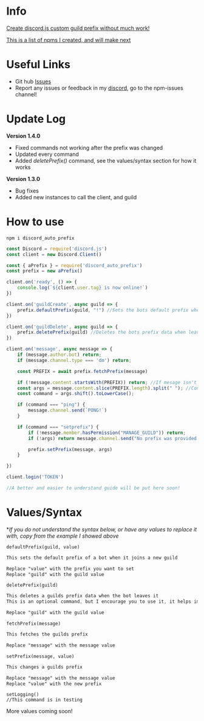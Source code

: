 # Info

[Create discord.js custom guild prefix without much work!](https://www.npmjs.com/package/discord_auto_prefix)

[This is a list of npms I created, and will make next](https://github.com/TheAxiome/NPM-List/blob/masterREADME.md)

# Useful Links

- Git hub [Issues](https://github.com/TheAxiome/discord_auto_prefix/issues)
- Report any issues or feedback in my [discord](https://discord.gg/ZbKVPY5), go to the npm-issues channel! 
# Update Log

**Version 1.4.0**
- Fixed commands not working after the prefix was changed
- Updated every command
- Added *deletePrefix()* command, see the values/syntax section for how it works

**Version 1.3.0**
- Bug fixes
- Added new instances to call the client, and guild

# How to use

`npm i discord_auto_prefix`

```javaScript
const Discord = require('discord.js')
const client = new Discord.Client()

const { aPrefix } = require('discord_auto_prefix')
const prefix = new aPrefix()

client.on('ready', () => {
    console.log(`${client.user.tag} is now online!`)
})

client.on('guildCreate', async guild => {
    prefix.defaultPrefix(guild, "!") //Sets the bots default prefix when it joins a new guild
})

client.on('guildDelete', async guild => {
    prefix.deletePrefix(guild) //Deletes the bots prefix data when leaving a guild
})

client.on('message', async message => {
    if (message.author.bot) return;
    if (message.channel.type === 'dm') return;

    const PREFIX = await prefix.fetchPrefix(message)

    if (!message.content.startsWith(PREFIX)) return; //If mesage isn't start with prefix then return
    const args = message.content.slice(PREFIX.length).split(" "); //Config Args(Arguements)
    const command = args.shift().toLowerCase();

    if (command === "ping") {
        message.channel.send(`PONG!`)
    }

    if (command === "setprefix") {
        if (!message.member.hasPermission("MANAGE_GUILD")) return;
        if (!args) return message.channel.send("No prefix was provided!")

        prefix.setPrefix(message, args)
    }

})

client.login('TOKEN')

//A better and easier to understand guide will be put here soon!
```

# Values/Syntax

**If you do not understand the syntax below, or have any values to replace it with, copy from the example I showed above*

```
defaultPrefix(guild, value)
```
```css
This sets the default prefix of a bot when it joins a new guild

Replace "value" with the prefix you want to set
Replace "guild" with the guild value
```

```
deletePrefix(guild)
```
```css
This deletes a guilds prefix data when the bot leaves it
This is an optional command, but I encourage you to use it, it helps improve performance

Replace "guild" with the guild value
```

```
fetchPrefix(message)
```
```css
This fetches the guilds prefix

Replace "message" with the message value
```

```
setPrefix(message, value)
```
```css
This changes a guilds prefix

Replace "message" with the message value
Replace "value" with the new prefix
```

```
setLogging()
//This command is in testing
```

More values coming soon!
